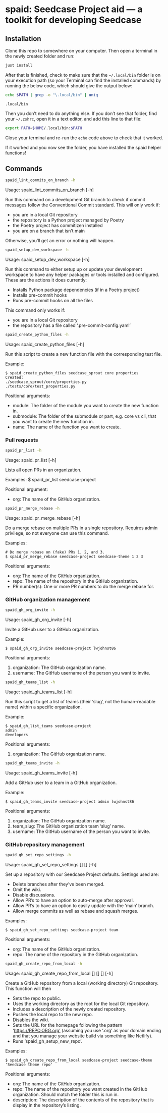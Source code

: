 

<!-- Don't edit README.md directly, edit README.qmd and render to Markdown via `just build-readme` -->

# spaid: Seedcase Project aid — a toolkit for developing Seedcase

## Installation

Clone this repo to somewhere on your computer. Then open a terminal in
the newly created folder and run:

``` bash
just install
```

After that is finished, check to make sure that the `~/.local/bin`
folder is on your execution path (so your Terminal can find the
installed commands) by running the below code, which should give the
output below:

``` bash
echo $PATH | grep -o "\.local/bin" | uniq
```

    .local/bin

Then you don’t need to do anything else. If you don’t see that folder,
find your `~/.zshrc`, open it in a text editor, and add this line to
that file:

``` bash
export PATH=$HOME/.local/bin:$PATH
```

Close your terminal and re-run the `echo` code above to check that it
worked.

If it worked and you now see the folder, you have installed the spaid
helper functions!

## Commands

``` bash
spaid_lint_commits_on_branch -h
```

Usage: spaid_lint_commits_on_branch \[-h\]

Run this command on a development Git branch to check if commit messages
follow the Conventional Commit standard. This will only work if:

- you are in a local Git repository
- the repository is a Python project managed by Poetry
- the Poetry project has commitizen installed
- you are on a branch that isn’t main

Otherwise, you’ll get an error or nothing will happen.

``` bash
spaid_setup_dev_workspace -h
```

Usage: spaid_setup_dev_workspace \[-h\]

Run this command to either setup up or update your development workspace
to have any helper packages or tools installed and configured. These are
the actions it does currently:

- Installs Python package dependencies (if in a Poetry project)
- Installs pre-commit hooks
- Runs pre-commit hooks on all the files

This command only works if:

- you are in a local Git repository
- the repository has a file called ‘.pre-commit-config.yaml’

``` bash
spaid_create_python_files -h
```

Usage: spaid_create_python_files \[-h\]

Run this script to create a new function file with the corresponding
test file.

Example:

    $ spaid_create_python_files seedcase_sprout core properties
    Created:
    ./seedcase_sprout/core/properties.py
    ./tests/core/test_properties.py

Positional arguments:

- module: The folder of the module you want to create the new function
  in.
- submodule: The folder of the submodule or part, e.g. core vs cli, that
  you want to create the new function in.
- name: The name of the function you want to create.

### Pull requests

``` bash
spaid_pr_list -h
```

Usage: spaid_pr_list \[-h\]

Lists all open PRs in an organization.

Examples: \$ spaid_pr_list seedcase-project

Positional argument:

- org: The name of the GitHub organization.

``` bash
spaid_pr_merge_rebase -h
```

Usage: spaid_pr_merge_rebase \[-h\]

Do a merge rebase on multiple PRs in a single repository. Requires admin
privilege, so not everyone can use this command.

Examples:

    # Do merge rebase on (fake) PRs 1, 2, and 3.
    $ spaid_pr_merge_rebase seedcase-project seedcase-theme 1 2 3

Positional arguments:

- org: The name of the GitHub organization.
- repo: The name of the repository in the GitHub organization.
- PR number(s): One or more PR numbers to do the merge rebase for.

### GitHub organization management

``` bash
spaid_gh_org_invite -h
```

Usage: spaid_gh_org_invite \[-h\]

Invite a GitHub user to a GitHub organization.

Example:

    $ spaid_gh_org_invite seedcase-project lwjohnst86

Positional arguments:

1.  organization: The GitHub organization name.
2.  username: The GitHub username of the person you want to invite.

``` bash
spaid_gh_teams_list -h
```

Usage: spaid_gh_teams_list \[-h\]

Run this script to get a list of teams (their ‘slug’, not the
human-readable name) within a specific organization.

Example:

    $ spaid_gh_list_teams seedcase-project
    admin
    developers

Positional arguments:

1.  organization: The GitHub organization name.

``` bash
spaid_gh_teams_invite -h
```

Usage: spaid_gh_teams_invite \[-h\]

Add a GitHub user to a team in a GitHub organization.

Example:

    $ spaid_gh_teams_invite seedcase-project admin lwjohnst86

Positional arguments:

1.  organization: The GitHub organization name.
2.  team_slug: The GitHub organization team ‘slug’ name.
3.  username: The GitHub username of the person you want to invite.

### GitHub repository management

``` bash
spaid_gh_set_repo_settings -h
```

Usage: spaid_gh_set_repo_settings \[<org>\] \[<repo>\] \[-h\]

Set up a repository with our Seedcase Project defaults. Settings used
are:

- Delete branches after they’ve been merged.
- Omit the wiki.
- Disable discussions.
- Allow PR’s to have an option to auto-merge after approval.
- Allow PR’s to have an option to easily update with the ‘main’ branch.
- Allow merge commits as well as rebase and squash merges.

Examples:

    $ spaid_gh_set_repo_settings seedcase-project team

Positional arguments:

- org: The name of the GitHub organization.
- repo: The name of the repository in the GitHub organization.

``` bash
spaid_gh_create_repo_from_local -h
```

Usage: spaid_gh_create_repo_from_local \[<org>\] \[<repo>\]
\[<description>\] \[-h\]

Create a GitHub repository from a local (working directory) Git
repository. This function will then

- Sets the repo to public.
- Uses the working directory as the root for the local Git repository.
- Includes a description of the newly created repository.
- Pushes the local repo to the new repo.
- Disables the wiki.
- Sets the URL for the homepage following the pattern
  ‘https://REPO.ORG.org’ (assuming you use ‘.org’ as your domain ending
  and that you manage your website build via something like Netlify).
- Runs ‘spaid_gh_setup_new_repo’.

Examples:

    $ spaid_gh_create_repo_from_local seedcase-project seedcase-theme 'Seedcase theme repo'

Positional arguments:

- org: The name of the GitHub organization.
- repo: The name of the repository you want created in the GitHub
  organization. Should match the folder this is run in.
- description: The description of the contents of the repository that is
  display in the repository’s listing.
